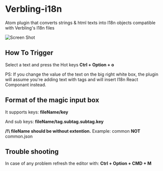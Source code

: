 # Verbling-i18n
Atom plugin that converts strings &amp; html texts into I18n objects compatible with Verbling's I18n files

![Screen Shot](https://media.giphy.com/media/26DNkaykBRil1XRiU/giphy.gif)

## How To Trigger

Select a text and press the Hot keys <b>Ctrl + Option + o</b>

PS: If you change the value of the text on the big right white box, the plugin will assume you're adding text with tags and will insert I18n React Componant instead.

## Format of the magic input box
It supports keys:
<b>fileName/key</b>

And sub keys:
<b>fileName/tag.subtag.subtag.key</b>

<b>/!\ fileName should be without extention.</b>
Example: common
<b>NOT</b> common.json


## Trouble shooting

In case of any problem refresh the editor with: <b>Ctrl + Option + CMD + M</b>

